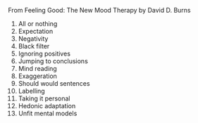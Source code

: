 ---
---


From Feeling Good: The New Mood Therapy by David D. Burns

1. All or nothing 
2. Expectation 
3. Negativity 
4. Black filter 
5. Ignoring positives
6. Jumping to conclusions 
7. Mind reading 
8. Exaggeration 
9. Should would sentences
10. Labelling
11. Taking it personal 
12. Hedonic adaptation 
13. Unfit mental models